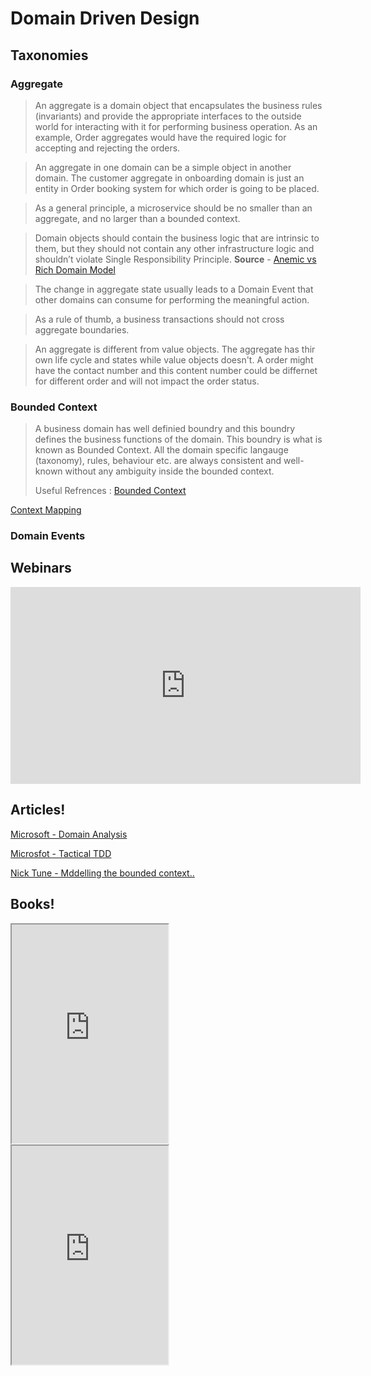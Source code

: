 # Domain Driven Design
## Taxonomies
### Aggregate
> An aggregate is a domain object that encapsulates the business rules (invariants) and provide the appropriate interfaces to the outside world
> for interacting with it for performing business operation. As an example, Order aggregates would have the required logic for accepting and rejecting the orders. 

> An aggregate in one domain can be a simple object in another domain. The customer aggregate in onboarding domain is just an entity in Order booking system for which order is going to be placed.

> As a general principle, a microservice should be no smaller than an aggregate, and no larger than a bounded context. 

> Domain objects should contain the business logic that are intrinsic to them, but they should not contain any other infrastructure logic and shouldn’t violate Single Responsibility Principle. **Source** - [Anemic vs Rich Domain Model](https://dzone.com/articles/anaemic-vs-rich-domain-objects-finding-the-balance)

> The change in aggregate state usually leads to a Domain Event that other domains can consume for performing the meaningful action.

> As a rule of thumb, a business transactions should not cross aggregate boundaries.

> An aggregate is different from value objects. The aggregate has thir own life cycle and states while value objects doesn't. A order might have the contact number and this content number could be differnet for different order and will not impact the order status.


### Bounded Context
> A business domain has well definied boundry and this boundry defines the business functions of the domain. This boundry is what is known as Bounded Context. All the domain specific langauge (taxonomy), rules, behaviour etc. are always consistent and well-known without any ambiguity inside the bounded context.
>
> Useful Refrences : [Bounded Context](https://martinfowler.com/bliki/BoundedContext.html)

[Context Mapping](https://www.infoq.com/articles/ddd-contextmapping/)



### Domain Events

## Webinars
<iframe width="560" height="315" src="https://www.youtube.com/embed/z8qhToMtYRc" title="YouTube video player" frameborder="0" allow="accelerometer; autoplay; clipboard-write; encrypted-media; gyroscope; picture-in-picture; web-share" allowfullscreen></iframe>


## Articles!

[Microsoft - Domain Analysis](https://docs.microsoft.com/en-us/azure/architecture/microservices/model/domain-analysis)

[Microsfot - Tactical TDD](https://docs.microsoft.com/en-us/azure/architecture/microservices/model/tactical-ddd)

[Nick Tune - Mddelling the bounded context..](https://medium.com/nick-tune-tech-strategy-blog/modelling-bounded-contexts-with-the-bounded-context-design-canvas-a-workshop-recipe-1f123e592ab)


## Books!

<iframe type="text/html" sandbox="allow-scripts allow-same-origin allow-popups" width="250" height="350" frameborder="5" allowfullscreen src="https://read.amazon.com/kp/card?asin=B00794TAUG&preview=inline&linkCode=kpe&ref_=cm_sw_r_kb_dp_18WQ5301C7RWM1XZW6FQ" ></iframe>


<iframe type="text/html" sandbox="allow-scripts allow-same-origin allow-popups" width="250" height="350" frameborder="5" allowfullscreen src="https://read.amazon.com/kp/card?asin=B00BCLEBN8&preview=inline&linkCode=kpe&ref_=cm_sw_r_kb_dp_NZ8JM12CYJA25JEPTCMG" ></iframe>
